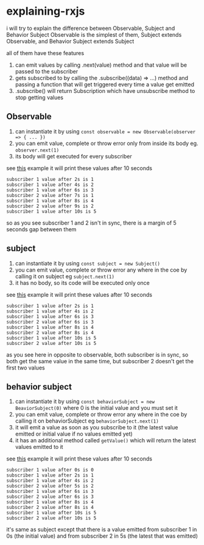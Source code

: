 # explaining-rxjs
i will try to explain the difference between Observable, Subject and Behavior Subject
Observable is the simplest of them, Subject extends Observable, and Behavior Subject extends Subject

all of them have these features
1. can emit values by calling .next(value) method and that value will be passed to the subscriber
2. gets subscribed to by calling the .subscribe((data) => ...) method and passing a function that will get triggered every time a value get emitted
3. .subscribe() will return Subscription which have unsubscribe method to stop getting values

## Observable
1. can instantiate it by using `const observable = new Observable(observer => { ... })`
2. you can emit value, complete or throw error only from inside its body eg. `observer.next(1)`
3. its body will get executed for every subscriber

see [this](https://github.com/robertIsaac/explaining-rxjs/blob/master/observable.ts) example
it will print these values after 10 seconds
```
subscriber 1 value after 2s is 1
subscriber 1 value after 4s is 2
subscriber 1 value after 6s is 3
subscriber 2 value after 7s is 1
subscriber 1 value after 8s is 4
subscriber 2 value after 9s is 2
subscriber 1 value after 10s is 5
```
so as you see subscriber 1 and 2 isn't in sync, there is a margin of 5 seconds gap between them

## subject
1. can instantiate it by using `const subject = new Subject()`
2. you can emit value, complete or throw error any where in the coe by calling it on subject eg `subject.next(1)`
3. it has no body, so its code will be executed only once

see [this](https://github.com/robertIsaac/explaining-rxjs/blob/master/subject.ts) example
it will print these values after 10 seconds
```
subscriber 1 value after 2s is 1
subscriber 1 value after 4s is 2
subscriber 1 value after 6s is 3
subscriber 2 value after 6s is 3
subscriber 1 value after 8s is 4
subscriber 2 value after 8s is 4
subscriber 1 value after 10s is 5
subscriber 2 value after 10s is 5
```
as you see here in opposite to observable, both subscriber is in sync, so both get the same value in the same time, but subscriber 2 doesn't get the first two values


## behavior subject
1. can instantiate it by using `const behaviorSubject = new BeaviorSubject(0)` where 0 is the initial value and you must set it
2. you can emit value, complete or throw error any where in the coe by calling it on behaviorSubject eg `behaviorSubject.next(1)`
3. it will emit a value as soon as you subscribe to it (the latest value emitted or initial value if no values emitted yet)
4. it has an additional method called `getValue()` which will return the latest values emitted to it

see [this](https://github.com/robertIsaac/explaining-rxjs/blob/master/behavior-subject.ts) example
it will print these values after 10 seconds
```
subscriber 1 value after 0s is 0
subscriber 1 value after 2s is 1
subscriber 1 value after 4s is 2
subscriber 2 value after 5s is 2
subscriber 1 value after 6s is 3
subscriber 2 value after 6s is 3
subscriber 1 value after 8s is 4
subscriber 2 value after 8s is 4
subscriber 1 value after 10s is 5
subscriber 2 value after 10s is 5
```
it's same as subject except that there is a value emitted from subscriber 1 in 0s (the initial value) and from subscriber 2 in 5s (the latest that was emitted)
